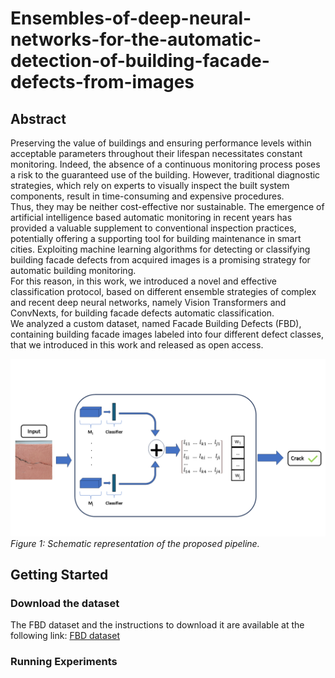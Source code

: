 # Ensembles-of-deep-neural-networks-for-the-automatic-detection-of-building-facade-defects-from-images

## Abstract

Preserving the value of buildings and ensuring performance levels within acceptable parameters throughout their lifespan necessitates constant monitoring. Indeed, the absence of a continuous monitoring process poses a risk to the guaranteed use of the building. However, traditional diagnostic strategies, which rely on experts to visually inspect the built system components, result in time-consuming and expensive procedures.  
Thus, they may be neither cost-effective nor sustainable. The emergence of artificial intelligence based automatic monitoring in recent years has provided a valuable supplement to conventional inspection practices, potentially offering a supporting tool for building maintenance in smart cities. Exploiting machine learning algorithms for detecting or classifying building facade defects from acquired images is a promising strategy for automatic building monitoring.  
For this reason, in this work, we introduced a novel and effective classification protocol, based on different ensemble strategies of complex and recent deep neural networks, namely Vision Transformers and ConvNexts, for building facade defects automatic classification.  
We analyzed a custom dataset, named Facade Building Defects (FBD), containing building facade images labeled into four different defect classes, that we introduced in this work and released as open access.

![Figure 1: Caption for the figure](img/pipeline.png)
*Figure 1: Schematic representation of the proposed pipeline.*

## Getting Started
### Download the dataset

The FBD dataset and the instructions to download it are available at the following link: [FBD dataset](https://github.com/Malga-Vision/FBD-Dataset/tree/main)

### Running Experiments

